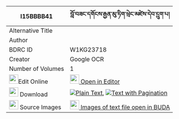 |I15BBBB41|བློ་བཟང་དགོངས་རྒྱན་མུ་ཏིག་ཕྲེང་མཛེས་དེབ་དྲུག་པ། 
| --- | --- 
|Alternative Title |
|Author | 
|BDRC ID | W1KG23718
|Creator | Google OCR
|Number of Volumes| 1
|<img width="25" src="https://img.icons8.com/color/25/000000/edit-property.png">Edit Online| [<img width="25" src="https://avatars.githubusercontent.com/u/45091458?s=200&v=4"> Open in Editor](http://editor.openpecha.org/I15BBBB41)
|<img width="25" src="https://img.icons8.com/fluent/48/000000/download-2.png"/>  Download | [![](https://img.icons8.com/color/20/000000/txt.png)Plain Text](https://github.com/Openpecha/I15BBBB41/releases/download/v1/lozang_gong_gyen_mutik_treng_d_plain_I15BBBB41.zip), [![](https://img.icons8.com/color/20/000000/txt.png)Text with Pagination](https://github.com/Openpecha/I15BBBB41/releases/download/v1/lozang_gong_gyen_mutik_treng_d_pages_I15BBBB41.zip)
|<img width="25" src="https://img.icons8.com/plasticine/100/000000/pictures-folder.png"/>  Source Images | [<img width="25" src="https://library.bdrc.io/icons/BUDA-small.svg"> Images of text file open in BUDA](https://library.bdrc.io/show/bdr:W1KG23718)